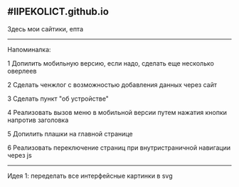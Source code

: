 #IIPEKOLICT.github.io
---------------------------------------------------------------------------------------------------------------------------------------------------------------------
Здесь мои сайтики, епта

---

Напоминалка:

1 Допилить мобильную версию, если надо, сделать еще несколько оверлеев

2 Сделать ченжлог с возможностью добавления данных через сайт

3 Сделать пункт "об устройстве"

4 Реализовать вызов меню в мобильной версии путем нажатия кнопки напротив заголовка

5 Допилить плашки на главной странице

6 Реализовать переключение страниц при внутристраничной навигации через js

----

Идея 1: переделать все интерфейсные картинки в svg
